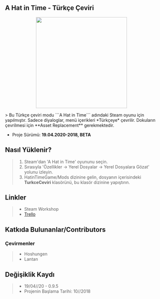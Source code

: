 ## A Hat in Time - Türkçe Çeviri
<p align="center"><img width="300" height="300" src="https://github.com/Hoshungen/AHatinTime_TRK/blob/master/TurkceCeviri/icon_TRK.jpg"></p>
> Bu Türkçe çeviri modu ```A Hat in Time``` adındaki Steam oyunu için yapılmıştır. Sadece diyaloglar, menü içerikleri *Türkçeye* çevrilir. Dokuların çevrilmesi için **Asset Replacement** gerekmektedir.

* Proje Sürümü: **19.04.2020-2018, BETA**

## Nasıl Yüklenir?
> 1. Steam'dan 'A Hat in Time' oyununu seçin.
> 2. Sırasıyla 'Özellikler → Yerel Dosyalar → Yerel Dosyalara Gözat' yolunu izleyin.
> 3. HatinTimeGame/Mods dizinine gelin, dosyanın içerisindeki **TurkceCeviri** klasörünü, bu klasör dizinine yapıştırın.

## Linkler
> * Steam Workshop
> * [Trello](https://trello.com/b/kSIQkuJG/a-hat-in-time-t%C3%BCrk%C3%A7e-%C3%A7eviri "Trello Sayfası")

## Katkıda Bulunanlar/Contributors
### Çevirmenler
> * Hoshungen
> * Lantan

## Değişiklik Kaydı
> * 19/04//20 - 0.9.5
> * Projenin Başlama Tarihi: 10//2018
